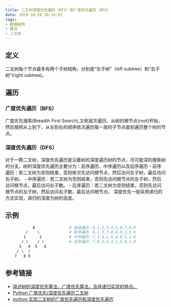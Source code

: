 ```yaml
---
title: 二叉树深度优先遍历（DFS）和广度优先遍历（BFS）
date: 2019-10-28 16:14:03
tags:
- 数据结构
- 算法
- 二叉树
---
```

## 定义
二叉树每个节点最多有两个子树结构，分别是“左子树”（left subtree）和“右子树”(right subtree)。
## 遍历

### 广度优先遍历（BFS）

广度优先搜索(Breadth First Search),又称层次遍历。从树的根节点(root)开始，然后按照从上到下，从左到右的顺序依次遍历每一层的子节点直到遍历整个树的节点。

### 深度优先遍历（DFS）

对于一颗二叉树，深度优先遍历是沿着树的深度遍历树的节点，尽可能深的搜索树的分支。树的深度优先遍历主要分为：前序遍历、中序遍历以及后序遍历
    - 前序遍历：若二叉树为空则结束，否则依次先访问根节点，然后访问左子树，最后访问右子树。
    - 中序遍历：若二叉树为空则结束，否则先访问根节点的左子树，然后访问根节点，最后访问右子数。
    - 后序遍历：若二叉树为空则结束，否则先访问根节点的左子树，然后访问右子数，最后访问根节点。
    深度优先一般采用递归的方式实现，递归的深度为树的高度。
## 示例
```bash
            0               # 层级遍历：0,1,2,3,4,5,6,7,8,9
         /    \             # 前序遍历：0,1,3,7,8,4,9,2,5,6
        1      2            # 中序遍历：7,3,8,1,9,4,0,5,2,6
       / \    / \           # 后序遍历：7,8,3,9,4,1,5,6,2,0
      3   4  5   6
     / \  /
    7   8 9
```
## 参考链接
- [简述树的深度优先算法、广度优先算法，及非递归实现的特点。](https://www.nowcoder.com/questionTerminal/b194924b44b144e8a238819a0a6dae42)
- [Python 广度优先/深度优先遍历二叉树](https://blog.csdn.net/xinxin957_/article/details/81915443)
- [python 实现二叉树的广度优先遍历和深度优先遍历](https://blog.csdn.net/zzfightingy/article/details/86742755)
